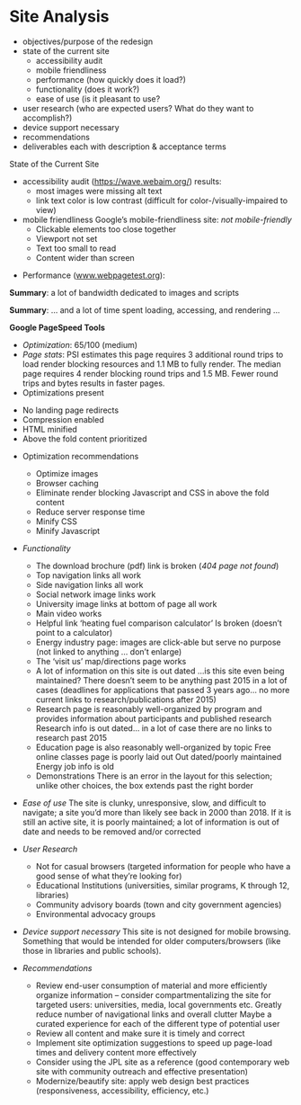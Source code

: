 # Site Analysis

+ objectives/purpose of the redesign
+ state of the current site
  -	accessibility audit
  -	mobile friendliness
  -	performance (how quickly does it load?)
  -	functionality (does it work?)
  -	ease of use (is it pleasant to use?
+	user research (who are expected users? What do they want to accomplish?)
+	device support necessary
+	recommendations
+	deliverables each with description & acceptance terms

State of the Current Site
  *	accessibility audit (https://wave.webaim.org/) results:
     - most images were missing alt text
      - link text color is low contrast (difficult for color-/visually-impaired to view)
  *	mobile friendliness
  Google’s mobile-friendliness site:  *not mobile-friendly*
    -	Clickable elements too close together
    -	Viewport not set
    -	Text too small to read
    -	Content wider than screen
  +	Performance
    (www.webpagetest.org):
 
**Summary**: a lot of bandwidth dedicated to images and scripts 

**Summary**: … and a lot of time spent loading, accessing, and rendering … 

**Google PageSpeed Tools**
*	*Optimization*: 65/100 (medium)
*	*Page stats*: PSI estimates this page requires 3 additional round trips to load render blocking resources and 1.1 MB to fully render.     The median page requires 4 render blocking round trips and 1.5 MB. Fewer round trips and bytes results in faster pages.
*	Optimizations present
  +	No landing page redirects
  +	Compression enabled
  +	HTML minified
  +	Above the fold content prioritized
  *	Optimization recommendations
    -	Optimize images
    -	Browser caching
    -	Eliminate render blocking Javascript and CSS in above the fold content
    -	Reduce server response time
    -	Minify CSS
    -	Minify Javascript
  *	*Functionality*
    -	The download brochure (pdf) link is broken (*404 page not found*)
    -	Top navigation links all work
    -	Side navigation links all work
    -	Social network image links work
    -	University image links at bottom of page all work
    -	Main video works
    -	Helpful link ‘heating fuel comparison calculator’ Is broken (doesn’t point to a calculator)
    -	Energy industry page: images are click-able but serve no purpose (not linked to anything … don’t enlarge)
    -	The ‘visit us’ map/directions page works
    -	A lot of information on this site is out dated …is this site even being maintained? There doesn’t seem to be anything past 2015 in
      a lot of cases (deadlines for applications that passed 3 years ago… no more current links to research/publications after 2015)
    -	Research page is reasonably well-organized by program and provides information about participants and published research
      Research info is out dated… in a lot of case there are no links to research past 2015
    -	Education page is also reasonably well-organized by topic
      Free online classes page is poorly laid out
      Out dated/poorly maintained
      Energy job info is old
    -	Demonstrations
      There is an error in the layout for this selection; unlike other choices, the box extends past the right border

*	*Ease of use*
  The site is clunky, unresponsive, slow, and difficult to navigate; a site you’d more than likely see back in 2000 than 2018. If it is   still an active site, it is poorly maintained; a lot of information is out of date and needs to be removed and/or corrected

  *	*User Research*
    -	Not for casual browsers (targeted information for people who have a good sense of what they’re looking for)
    -	Educational Institutions (universities, similar programs, K through 12, libraries)
    -	Community advisory boards (town and city government agencies)
    -	Environmental advocacy groups

*	*Device support necessary*
    This site is not designed for mobile browsing. Something that would be intended for older computers/browsers (like those in
    libraries and public schools).

  *	*Recommendations*
    -	Review end-user consumption of material and more efficiently organize information – consider compartmentalizing the site for 
      targeted users: universities, media, local governments etc. 
      Greatly reduce number of navigational links and overall clutter
      Maybe a curated experience for each of the different type of potential user
    -	Review all content and make sure it is timely and correct
    -	Implement site optimization suggestions to speed up page-load times and delivery content more effectively
    -	Consider using the JPL site as a reference (good contemporary web site with community outreach and effective presentation)
    -	Modernize/beautify site: apply web design best practices (responsiveness, accessibility, efficiency, etc.)


